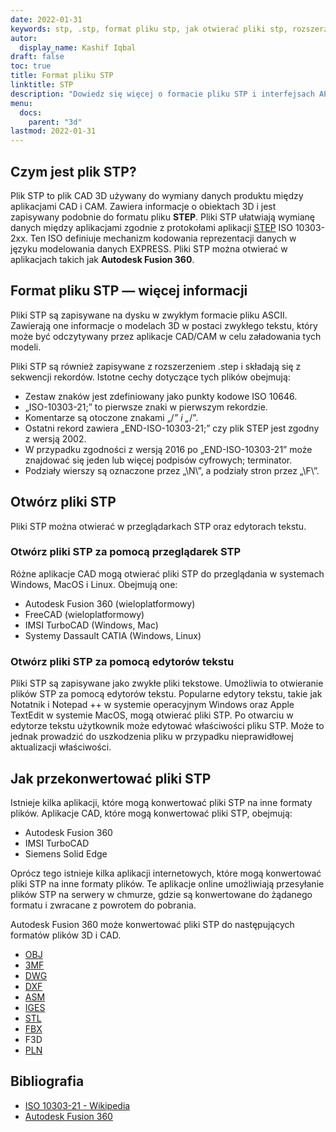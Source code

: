 ```yaml
---
date: 2022-01-31
keywords: stp, .stp, format pliku stp, jak otwierać pliki stp, rozszerzenie .stp, rozszerzenie stp
autor:
  display_name: Kashif Iqbal
draft: false
toc: true
title: Format pliku STP
linktitle: STP
description: "Dowiedz się więcej o formacie pliku STP i interfejsach API, które mogą tworzyć i otwierać pliki STP."
menu:
  docs:
    parent: "3d"
lastmod: 2022-01-31
---
```


## Czym jest plik STP?

Plik STP to plik CAD 3D używany do wymiany danych produktu między aplikacjami CAD i CAM. Zawiera informacje o obiektach 3D i jest zapisywany podobnie do formatu pliku **STEP**. Pliki STP ułatwiają wymianę danych między aplikacjami zgodnie z protokołami aplikacji [STEP](/pl/3d/step/) ISO 10303-2xx. Ten ISO definiuje mechanizm kodowania reprezentacji danych w języku modelowania danych EXPRESS. Pliki STP można otwierać w aplikacjach takich jak **Autodesk Fusion 360**.

## Format pliku STP — więcej informacji

Pliki STP są zapisywane na dysku w zwykłym formacie pliku ASCII. Zawierają one informacje o modelach 3D w postaci zwykłego tekstu, który może być odczytywany przez aplikacje CAD/CAM w celu załadowania tych modeli.

Pliki STP są również zapisywane z rozszerzeniem .step i składają się z sekwencji rekordów. Istotne cechy dotyczące tych plików obejmują:

* Zestaw znaków jest zdefiniowany jako punkty kodowe ISO 10646.
* „ISO-10303-21;” to pierwsze znaki w pierwszym rekordzie.
* Komentarze są otoczone znakami „/*” i „*/”.
* Ostatni rekord zawiera „END-ISO-10303-21;” czy plik STEP jest zgodny z wersją 2002.
* W przypadku zgodności z wersją 2016 po „END-ISO-10303-21” może znajdować się jeden lub więcej podpisów cyfrowych; terminator.
* Podziały wierszy są oznaczone przez „\N\”, a podziały stron przez „\F\”.

## Otwórz pliki STP

Pliki STP można otwierać w przeglądarkach STP oraz edytorach tekstu.

### Otwórz pliki STP za pomocą przeglądarek STP

Różne aplikacje CAD mogą otwierać pliki STP do przeglądania w systemach Windows, MacOS i Linux. Obejmują one:

* Autodesk Fusion 360 (wieloplatformowy)
* FreeCAD (wieloplatformowy)
* IMSI TurboCAD (Windows, Mac)
* Systemy Dassault CATIA (Windows, Linux)

### Otwórz pliki STP za pomocą edytorów tekstu

Pliki STP są zapisywane jako zwykłe pliki tekstowe. Umożliwia to otwieranie plików STP za pomocą edytorów tekstu. Popularne edytory tekstu, takie jak Notatnik i Notepad ++ w systemie operacyjnym Windows oraz Apple TextEdit w systemie MacOS, mogą otwierać pliki STP. Po otwarciu w edytorze tekstu użytkownik może edytować właściwości pliku STP. Może to jednak prowadzić do uszkodzenia pliku w przypadku nieprawidłowej aktualizacji właściwości.

## Jak przekonwertować pliki STP

Istnieje kilka aplikacji, które mogą konwertować pliki STP na inne formaty plików. Aplikacje CAD, które mogą konwertować pliki STP, obejmują:

* Autodesk Fusion 360
* IMSI TurboCAD
* Siemens Solid Edge

Oprócz tego istnieje kilka aplikacji internetowych, które mogą konwertować pliki STP na inne formaty plików. Te aplikacje online umożliwiają przesyłanie plików STP na serwery w chmurze, gdzie są konwertowane do żądanego formatu i zwracane z powrotem do pobrania.

Autodesk Fusion 360 może konwertować pliki STP do następujących formatów plików 3D i CAD.

* [OBJ](/pl/3d/obj/)
* [3MF](/pl/3d/3mf/)
* [DWG](/pl/cad/dwg/)
* [DXF](/pl/cad/dxf/)
* [ASM](/pl/cad/asm/)
* [IGES](/pl/cad/iges/)
* [STL](/pl/cad/stl/)
* [FBX](/pl/3d/fbx/)
* F3D
* [PLN](/pl/3d/pln/)

## Bibliografia

* [ISO 10303-21 - Wikipedia](https://en.wikipedia.org/wiki/ISO_10303-21)
* [Autodesk Fusion 360](https://www.autodesk.com/products/fusion-360/overview)

